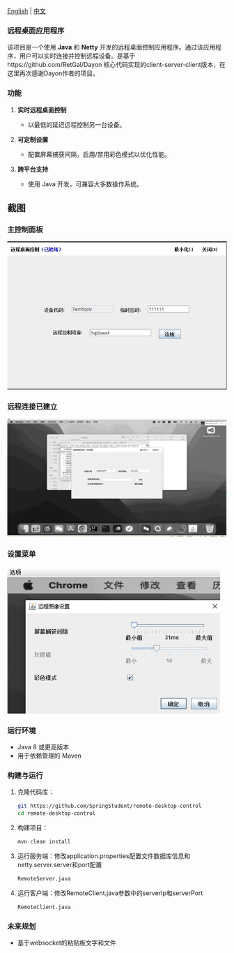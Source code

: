 [English](README.md) | [中文](README_zh.md)

### 远程桌面应用程序

该项目是一个使用 **Java** 和 **Netty**
开发的远程桌面控制应用程序。通过该应用程序，用户可以实时连接并控制远程设备。是基于https://github.com/RetGal/Dayon
核心代码实现的client-server-client版本，在这里再次感谢Dayon作者的项目。

### 功能

1. **实时远程桌面控制**
    * 以最低的延迟远程控制另一台设备。

3. **可定制设置**
    * 配置屏幕捕获间隔，启用/禁用彩色模式以优化性能。

4. **跨平台支持**
    * 使用 Java 开发，可兼容大多数操作系统。

## 截图

### 主控制面板

![remote-desktop-control](z_launcher.png)

### 远程连接已建立

![remote-desktop-control](z_screen.png)

### 设置菜单

![remote-desktop-control](z_screen_setting.png)

### 运行环境

* Java 8 或更高版本
* 用于依赖管理的 Maven

### 构建与运行

1. 克隆代码库：
   ```bash
   git https://github.com/SpringStudent/remote-desktop-control
   cd remote-desktop-control
   ```

2. 构建项目：
   ```bash
   mvn clean install
   ```

3. 运行服务端：修改application.properties配置文件数据库信息和netty.server.server和port配置
   ```bash
   RemoteServer.java
   ```

4. 运行客户端：修改RemoteClient.java参数中的serverIp和serverPort
   ```bash
   RemoteClient.java
   ```

### 未来规划

* 基于websocket的粘贴板文字和文件


